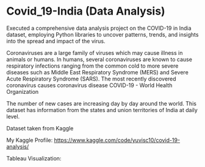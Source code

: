 # Covid_19-India (Data Analysis)
Executed a comprehensive data analysis project on the COVID-19 in India dataset, employing Python libraries to uncover patterns, trends, and insights into the spread and impact of the virus.

Coronaviruses are a large family of viruses which may cause illness in animals or humans. In humans, several coronaviruses are known to cause respiratory infections ranging from the common cold to more severe diseases such as Middle East Respiratory Syndrome (MERS) and Severe Acute Respiratory Syndrome (SARS). The most recently discovered coronavirus causes coronavirus disease COVID-19 - World Health Organization

The number of new cases are increasing day by day around the world. This dataset has information from the states and union territories of India at daily level.

Dataset taken from Kaggle

My Kaggle Profile: https://www.kaggle.com/code/yuvisc10/covid-19-analysis/

Tableau Visualization: 
